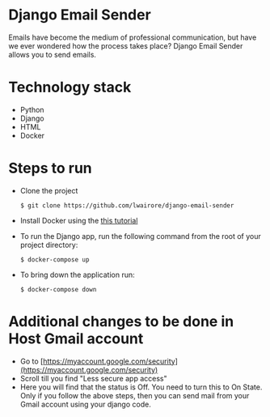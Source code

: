 # Django Email Sender
Emails have become the medium of professional communication, but have we ever wondered how the process takes place? Django Email Sender allows you to send emails.

# Technology stack

- Python
- Django
- HTML
- Docker

# Steps to run
- Clone the project

    `$ git clone https://github.com/lwairore/django-email-sender`

- Install Docker using the [this tutorial](https://docs.docker.com/engine/install/)
- To run the Django app, run the following command from the root of your project directory:

    `$ docker-compose up`
- To bring down the application run:

    `$ docker-compose down`

# Additional changes to be done in Host Gmail account
- Go to [https://myaccount.google.com/security](https://myaccount.google.com/security)
- Scroll till you find "Less secure app access"
- Here you will find that the status is Off. You need to turn this to On State. Only if you follow the above steps, then you can send mail from your Gmail account using your django code.
